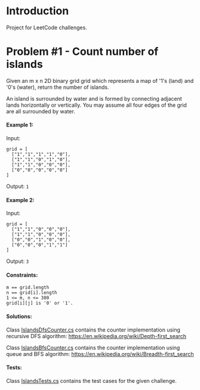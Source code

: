 ﻿# Introduction

Project for LeetCode challenges.

# Problem #1 - Count number of islands

Given an m x n 2D binary grid grid which represents a map of '1's (land) and '0's (water), return the number of islands.

An island is surrounded by water and is formed by connecting adjacent lands horizontally or vertically. You may assume
all four edges of the grid are all surrounded by water.

#### Example 1:
Input:
```
grid = [
  ["1","1","1","1","0"],
  ["1","1","0","1","0"],
  ["1","1","0","0","0"],
  ["0","0","0","0","0"]
]
```
Output: `1`

#### Example 2:
Input:
```
grid = [
  ["1","1","0","0","0"],
  ["1","1","0","0","0"],
  ["0","0","1","0","0"],
  ["0","0","0","1","1"]
]
```

Output: `3`

#### Constraints:
```
m == grid.length
n == grid[i].length
1 <= m, n <= 300
grid[i][j] is '0' or '1'.
```

#### Solutions:
Class [IslandsDfsCounter.cs](LeetCodeChallenges%2FIslandsDfsCounter.cs) contains the counter implementation using recursive DFS algorithm: https://en.wikipedia.org/wiki/Depth-first_search

Class [IslandsBfsCounter.cs](LeetCodeChallenges%2FIslandsBfsCounter.cs) contains the counter implementation using queue and BFS algorithm: https://en.wikipedia.org/wiki/Breadth-first_search

#### Tests:
Class [IslandsTests.cs](LeetCodeChallenges%2FIslandsTests.cs) contains the test cases for the given challenge.